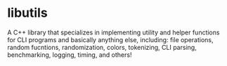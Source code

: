 # libutils
A C++ library that specializes in implementing utility and helper functions for CLI programs and basically anything else, including: file operations, random fucntions, randomization, colors, tokenizing, CLI parsing, benchmarking, logging, timing, and others!
